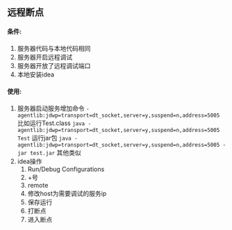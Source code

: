 ## 远程断点
#### 条件:
1. 服务器代码与本地代码相同
2. 服务器开启远程调试
3. 服务器开放了远程调试端口
4. 本地安装idea
#### 使用:
1. 服务器启动服务增加命令
    `-agentlib:jdwp=transport=dt_socket,server=y,suspend=n,address=5005`
    比如运行Test.class
    `java -agentlib:jdwp=transport=dt_socket,server=y,suspend=n,address=5005 Test`
    运行jar包
    `java -agentlib:jdwp=transport=dt_socket,server=y,suspend=n,address=5005 -jar test.jar`
    其他类似
2. idea操作
    1. Run/Debug Configurations
    2. +号
    3. remote
    4. 修改host为需要调试的服务ip
    5. 保存运行
    6. 打断点
    7. 进入断点